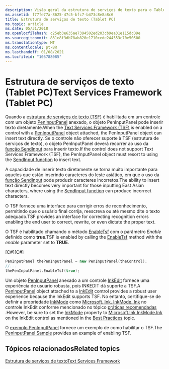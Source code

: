 ```yaml
---
description: Visão geral da estrutura de serviços de texto para o Tablet PC.
ms.assetid: f77fe77a-8625-47c5-bfc7-b473c8e8a8c6
title: Estrutura de serviços de texto (Tablet PC)
ms.topic: article
ms.date: 05/31/2018
ms.openlocfilehash: c25eb3e635ae7394502ed203cb9ea31e115dc09e
ms.sourcegitcommit: 831e8f3db78ab820e1710cede244553c70e50500
ms.translationtype: MT
ms.contentlocale: pt-BR
ms.lasthandoff: 01/08/2021
ms.locfileid: "105788085"
---
```

# <a name="text-services-framework-tablet-pc"></a><span data-ttu-id="95c60-103">Estrutura de serviços de texto (Tablet PC)</span><span class="sxs-lookup"><span data-stu-id="95c60-103">Text Services Framework (Tablet PC)</span></span>

<span data-ttu-id="95c60-104">Quando a [estrutura de serviços de texto (TSF)](../tsf/text-services-framework.md) é habilitada em um controle com um objeto [PenInputPanel](/previous-versions/aa514041(v=msdn.10)) anexado, o objeto PenInputPanel pode inserir texto diretamente.</span><span class="sxs-lookup"><span data-stu-id="95c60-104">When the [Text Services Framework (TSF)](../tsf/text-services-framework.md) is enabled on a control with a [PenInputPanel](/previous-versions/aa514041(v=msdn.10)) object attached, the PenInputPanel object can insert text directly.</span></span> <span data-ttu-id="95c60-105">Se o controle não oferecer suporte à TSF (estrutura de serviços de texto), o objeto PenInputPanel deverá recorrer ao uso da [função SendInput](/windows/win32/api/winuser/nf-winuser-sendinput) para inserir texto.</span><span class="sxs-lookup"><span data-stu-id="95c60-105">If the control does not support Text Services Framework (TSF), the PenInputPanel object must resort to using the [SendInput function](/windows/win32/api/winuser/nf-winuser-sendinput) to insert text.</span></span>

<span data-ttu-id="95c60-106">A capacidade de inserir texto diretamente se torna muito importante para aqueles que estão inserindo caracteres do leste asiático, em que o uso da [função SendInput](/windows/win32/api/winuser/nf-winuser-sendinput) pode produzir caracteres incorretos.</span><span class="sxs-lookup"><span data-stu-id="95c60-106">The ability to insert text directly becomes very important for those inputting East Asian characters, where using the [SendInput function](/windows/win32/api/winuser/nf-winuser-sendinput) can produce incorrect characters.</span></span>

<span data-ttu-id="95c60-107">O TSF fornece uma interface para corrigir erros de reconhecimento, permitindo que o usuário final corrija, reescreva ou até mesmo dite o texto adequado.</span><span class="sxs-lookup"><span data-stu-id="95c60-107">TSF provides an interface for correcting recognition errors enabling the end user to correct, rewrite, or even dictate the proper text.</span></span>

<span data-ttu-id="95c60-108">O TSF é habilitado chamando o método [EnableTsf](/previous-versions/ms569656(v=vs.100)) com o parâmetro *Enable* definido como **true**.</span><span class="sxs-lookup"><span data-stu-id="95c60-108">TSF is enabled by calling the [EnableTsf](/previous-versions/ms569656(v=vs.100)) method with the *enable* parameter set to **TRUE**.</span></span>

<span data-ttu-id="95c60-109">\[C\#\]</span><span class="sxs-lookup"><span data-stu-id="95c60-109">\[C\#\]</span></span>


```C++
PenInputPanel thePenInputPanel = new PenInputPanel(theControl);
//...
thePenInputPanel.EnableTsf(true);
```



<span data-ttu-id="95c60-110">Um objeto [PenInputPanel](/previous-versions/aa514041(v=msdn.10)) anexado a um controle [InkEdit](/previous-versions/ms552265(v=vs.100)) fornece uma experiência de usuário robusta, pois INKEDIT dá suporte a TSF.</span><span class="sxs-lookup"><span data-stu-id="95c60-110">A [PenInputPanel](/previous-versions/aa514041(v=msdn.10)) object attached to a [InkEdit](/previous-versions/ms552265(v=vs.100)) control provides a robust user experience because the InkEdit supports TSF.</span></span> <span data-ttu-id="95c60-111">No entanto, certifique-se de definir a propriedade [InkMode](/previous-versions/ms835850(v=msdn.10)) como [Microsoft. Ink. InkMode. Ink](/previous-versions/ms827399(v=msdn.10)) no controle InkEdit conforme mencionado no tópico [práticas recomendadas](best-practices.md) .</span><span class="sxs-lookup"><span data-stu-id="95c60-111">However, be sure to set the [InkMode](/previous-versions/ms835850(v=msdn.10)) property to [Microsoft.Ink.InkMode.Ink](/previous-versions/ms827399(v=msdn.10)) on the InkEdit control as mentioned in the [Best Practices](best-practices.md) topic.</span></span>

<span data-ttu-id="95c60-112">O [exemplo PenInputPanel](peninputpanel-sample.md) fornece um exemplo de como habilitar o TSF.</span><span class="sxs-lookup"><span data-stu-id="95c60-112">The [PenInputPanel Sample](peninputpanel-sample.md) provides an example of enabling TSF.</span></span>

## <a name="related-topics"></a><span data-ttu-id="95c60-113">Tópicos relacionados</span><span class="sxs-lookup"><span data-stu-id="95c60-113">Related topics</span></span>

<dl> <dt>

[<span data-ttu-id="95c60-114">Estrutura de serviços de texto</span><span class="sxs-lookup"><span data-stu-id="95c60-114">Text Services Framework</span></span>](../tsf/text-services-framework.md)
</dt> </dl>

 

 
